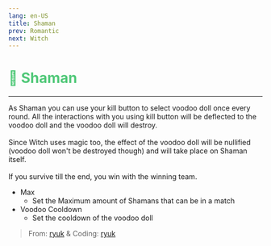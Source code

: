 ```yaml
---
lang: en-US
title: Shaman
prev: Romantic
next: Witch
---
```


# <font color="#50c878">🧙 Shaman</font> <Badge text="Benign" type="tip" vertical="middle"/>
---

As Shaman you can use your kill button to select voodoo doll once every round. All the interactions with you using kill button will be deflected to the voodoo doll and the voodoo doll will destroy.<br><br>
Since Witch uses magic too, the effect of the voodoo doll will be nullified (voodoo doll won't be destroyed though) and will take place on Shaman itself.<br><br>
If you survive till the end, you win with the winning team.
* Max
  * Set the Maximum amount of Shamans that can be in a match
* Voodoo Cooldown
  * Set the cooldown of the voodoo doll 

> From: [ryuk](#) & Coding: [ryuk](#)